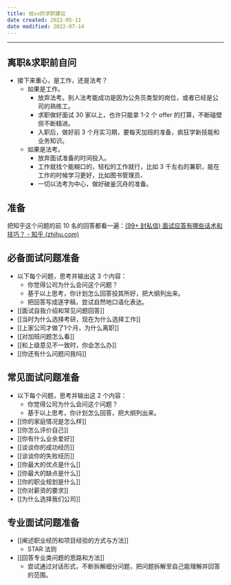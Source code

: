 ```yaml
---
title: 给xx的求职建议
date created: 2022-05-11
date modified: 2022-07-14
---
```

---

## 离职&求职前自问

- 接下来重心，是工作，还是法考？
	- 如果是工作。
		- 放弃法考。别人法考能成功是因为公务员类型的岗位，或者已经是公司的熟练工。
		- 求职做好面试 30 家以上，也许只能拿 1-2 个 offer 的打算，不断碰壁但不断精进。
		- 入职后，做好前 3 个月实习期，要每天加班的准备，疯狂学新技能和业务知识。
	- 如果是法考。
		- 放弃面试准备的时间投入。
		- 工作就找个能糊口的，轻松的工作就行，比如 3 千左右的兼职，能在工作的时候学习更好，比如图书管理员、
		- 一切以法考为中心，做好破釜沉舟的准备。

## 准备

把知乎这个问题的前 10 名的回答都看一遍：[(99+ 封私信) 面试应答有哪些话术和技巧？ - 知乎 (zhihu.com)](https://www.zhihu.com/question/35953016)

## 必备面试问题准备

- 以下每个问题，思考并输出这 3 个内容：
	- 你觉得公司为什么会问这个问题？
	- 基于以上思考，你计划怎么回答投其所好，把大纲列出来。
	- 把回答写成逐字稿，尝试自然地口语化表达。
- [[面试自我介绍和常见问题回答]]
- [[当时为什么选择考研，现在为什么选择工作]]
- [[上家公司才做了1个月，为什么离职]]
- [[对加班问题怎么看]]
- [[和上级意见不一致时，你会怎么办]]
- [[你还有什么问题问我吗]]

## 常见面试问题准备

- 以下每个问题，思考并输出这 2 个内容：
	- 你觉得公司为什么会问这个问题？
	- 基于以上思考，你计划怎么回答，把大纲列出来。
- [[你的家庭情况是怎么样]]
- [[你怎么评价自己]]
- [[你有什么业余爱好]]
- [[谈谈你的成功经历]]
- [[谈谈你的失败经历]]
- [[你最大的优点是什么]]
- [[你最大的缺点是什么]]
- [[你的职业规划是什么]]
- [[你对薪资的要求]]
- [[为什么选择我们公司]]

## 专业面试问题准备

- [[阐述职业经历和项目经验的方式与方法]]
	- STAR 法则
- [[回答专业类问题的思路和方法]]
	- 尝试通过对话形式，不断拆解细分问题，把问题拆解至自己能理解并回答的范围。
